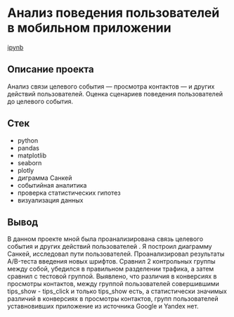 # Анализ поведения пользователей в мобильном приложении
[ipynb](https://github.com/Sergei-SG/data_analyst_projects/blob/main/Behavior%20users%20of%20mobile%20app/behavior_users_in_mobile_app%20.ipynb)

## Описание проекта
Анализ связи целевого события — просмотра контактов — и других действий пользователей. Оценка сценариев поведения пользователей до целевого события.

## Стек
* python
* pandas
* matplotlib
* seaborn
* plotly
* диграмма Санкей
* событийная аналитика
* проверка статистических гипотез
* визуализация данных

## Вывод
В данном проекте мной была проанализирована связь целевого события и других действий пользователей . Я построил диаграмму Санкей, исследовал пути пользователей. Проанализировал результаты A/B-теста введения новых шрифтов. Сравнил 2 контрольных группы между собой, убедился в правильном разделении трафика, а затем сравнил с тестовой группой. Выявлено, что различия в конверсиях в просмотры контактов, между группой пользователей совершившими tips_show - tips_click и только tips_show есть, а статистически значимых различий в конверсиях в просмотры контактов, групп пользователей уставновивших приложение из источника Google и Yandex нет.
